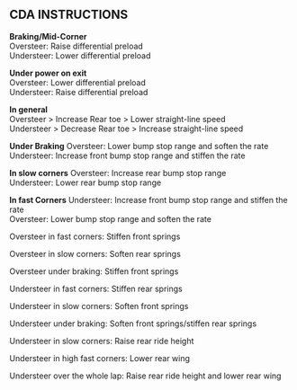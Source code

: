 ## CDA INSTRUCTIONS

**Braking/Mid-Corner**   
Oversteer: Raise differential preload   
Understeer: Lower differential preload  

**Under power on exit**   
Oversteer: Lower differential preload   
Understeer: Raise differential preload   

**In general**   
Oversteer > Increase Rear toe > Lower straight-line speed   
Understeer > Decrease Rear toe > Increase straight-line speed   


**Under Braking**
Oversteer: Lower bump stop range and soften the rate   
Understeer: Increase front bump stop range and stiffen the rate   

**In slow corners**
Oversteer: Increase rear bump stop range   
Understeer: Lower rear bump stop range   

**In fast Corners**
Understeer: Increase front bump stop range and stiffen the rate    
Oversteer: Lower bump stop range and soften the rate   


Oversteer in fast corners: Stiffen front springs 

Oversteer in slow corners: Soften rear springs 

Oversteer under braking: Stiffen front springs

Understeer in fast corners: Stiffen rear springs 

Understeer in slow corners: Soften front springs 

Understeer under braking: Soften front springs/stiffen rear springs


Understeer in slow corners: Raise rear ride height

Understeer in high fast corners: Lower rear wing 

Understeer over the whole lap: Raise rear ride height and lower rear wing 
